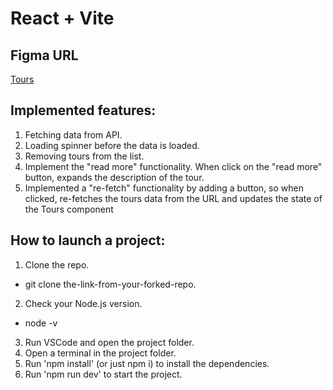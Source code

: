 # React + Vite

## Figma URL

[Tours](https://www.figma.com/file/eCx3znQTlMPVcQT56iF9d6/Tours-(Copy)?type=design&node-id=0-1&mode=design&t=AVd4PybIwFt9WEqD-0)

## Implemented features:
1. Fetching data from API.
2. Loading spinner before the data is loaded.
3. Removing tours from the list.
4. Implement the "read more" functionality. When click on the "read more" button, expands the description of the tour.
5. Implemented a "re-fetch" functionality by adding a button, so when clicked, re-fetches the tours data from the URL and updates the state of the Tours component

## How to launch a project:
1. Clone the repo.
  - git clone the-link-from-your-forked-repo.
2. Check your Node.js version.
  - node -v
3. Run VSCode and open the project folder.
4. Open a terminal in the project folder.
5. Run 'npm install' (or just npm i) to install the dependencies.
6. Run 'npm run dev' to start the project.